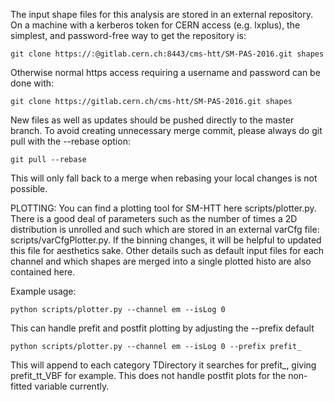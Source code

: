 The input shape files for this analysis are stored in an external repository. On a machine with a kerberos token for CERN access (e.g. lxplus), the simplest, and password-free way to get the repository is:

    git clone https://:@gitlab.cern.ch:8443/cms-htt/SM-PAS-2016.git shapes

Otherwise normal https access requiring a username and password can be done with:

    git clone https://gitlab.cern.ch/cms-htt/SM-PAS-2016.git shapes

New files as well as updates should be pushed directly to the master branch. To avoid creating unnecessary merge commit, please always do git pull with the --rebase option:

    git pull --rebase
 
This will only fall back to a merge when rebasing your local changes is not possible.






PLOTTING:
You can find a plotting tool for SM-HTT here scripts/plotter.py.  There is a good deal of parameters such as the number of times a 2D distribution is unrolled and such which are stored in an external varCfg file: scripts/varCfgPlotter.py.  If the binning changes, it will be helpful to updated this file for aesthetics sake.  Other details such as default input files for each channel and which shapes are merged into a single plotted histo are also contained here.

Example usage:

    python scripts/plotter.py --channel em --isLog 0

This can handle prefit and postfit plotting by adjusting the --prefix default

    python scripts/plotter.py --channel em --isLog 0 --prefix prefit_

This will append to each category TDirectory it searches for prefit_, giving prefit_tt_VBF for example.  This does not handle postfit plots for the non-fitted variable currently.
